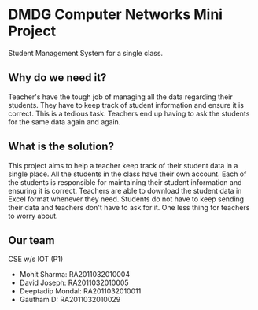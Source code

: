 # DMDG Computer Networks Mini Project

Student Management System for a single class.

## Why do we need it?

Teacher's have the tough job of managing all the data regarding their students. They have to keep track of student information and ensure it is correct. This is a tedious task. Teachers end up having to ask the students for the same data again and again.

## What is the solution?

This project aims to help a teacher keep track of their student data in a single place. All the students in the class have their own account. Each of the students is responsible for maintaining their student information and ensuring it is correct. Teachers are able to download the student data in Excel format whenever they need. Students do not have to keep sending their data and teachers don't have to ask for it. One less thing for teachers to worry about.

## Our team
CSE w/s IOT (P1)
- Mohit Sharma: RA2011032010004 
- David Joseph: RA2011032010005
- Deeptadip Mondal: RA2011032010011
- Gautham D: RA2011032010029

